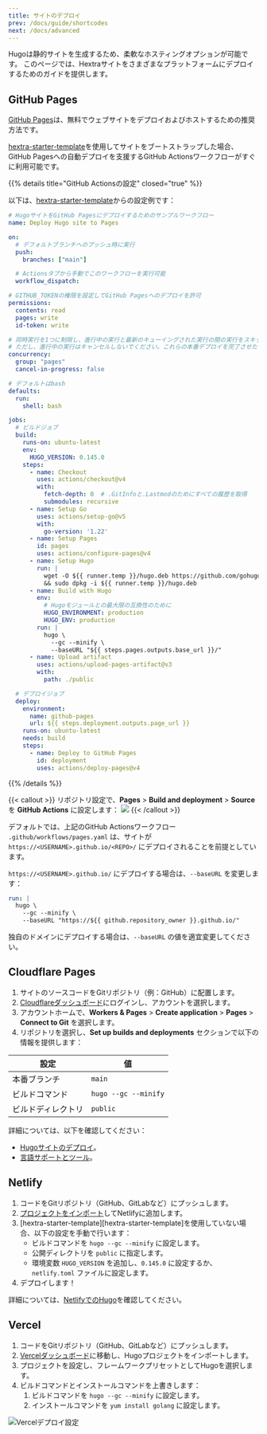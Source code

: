```yaml
---
title: サイトのデプロイ
prev: /docs/guide/shortcodes
next: /docs/advanced
---
```


Hugoは静的サイトを生成するため、柔軟なホスティングオプションが可能です。
このページでは、Hextraサイトをさまざまなプラットフォームにデプロイするためのガイドを提供します。

<!--more-->


## GitHub Pages

[GitHub Pages](https://docs.github.com/pages)は、無料でウェブサイトをデプロイおよびホストするための推奨方法です。

[hextra-starter-template](https://github.com/imfing/hextra-starter-template)を使用してサイトをブートストラップした場合、GitHub Pagesへの自動デプロイを支援するGitHub Actionsワークフローがすぐに利用可能です。

{{% details title="GitHub Actionsの設定" closed="true" %}}

以下は、[hextra-starter-template](https://github.com/imfing/hextra-starter-template)からの設定例です：

```yaml {filename=".github/workflows/pages.yaml"}
# HugoサイトをGitHub Pagesにデプロイするためのサンプルワークフロー
name: Deploy Hugo site to Pages

on:
  # デフォルトブランチへのプッシュ時に実行
  push:
    branches: ["main"]

  # Actionsタブから手動でこのワークフローを実行可能
  workflow_dispatch:

# GITHUB_TOKENの権限を設定してGitHub Pagesへのデプロイを許可
permissions:
  contents: read
  pages: write
  id-token: write

# 同時実行を1つに制限し、進行中の実行と最新のキューイングされた実行の間の実行をスキップ。
# ただし、進行中の実行はキャンセルしないでください。これらの本番デプロイを完了させたいためです。
concurrency:
  group: "pages"
  cancel-in-progress: false

# デフォルトはbash
defaults:
  run:
    shell: bash

jobs:
  # ビルドジョブ
  build:
    runs-on: ubuntu-latest
    env:
      HUGO_VERSION: 0.145.0
    steps:
      - name: Checkout
        uses: actions/checkout@v4
        with:
          fetch-depth: 0  # .GitInfoと.Lastmodのためにすべての履歴を取得
          submodules: recursive
      - name: Setup Go
        uses: actions/setup-go@v5
        with:
          go-version: '1.22'
      - name: Setup Pages
        id: pages
        uses: actions/configure-pages@v4
      - name: Setup Hugo
        run: |
          wget -O ${{ runner.temp }}/hugo.deb https://github.com/gohugoio/hugo/releases/download/v${HUGO_VERSION}/hugo_extended_${HUGO_VERSION}_linux-amd64.deb \
          && sudo dpkg -i ${{ runner.temp }}/hugo.deb
      - name: Build with Hugo
        env:
          # Hugoモジュールとの最大限の互換性のために
          HUGO_ENVIRONMENT: production
          HUGO_ENV: production
        run: |
          hugo \
            --gc --minify \
            --baseURL "${{ steps.pages.outputs.base_url }}/"
      - name: Upload artifact
        uses: actions/upload-pages-artifact@v3
        with:
          path: ./public

  # デプロイジョブ
  deploy:
    environment:
      name: github-pages
      url: ${{ steps.deployment.outputs.page_url }}
    runs-on: ubuntu-latest
    needs: build
    steps:
      - name: Deploy to GitHub Pages
        id: deployment
        uses: actions/deploy-pages@v4
```

{{% /details %}}


{{< callout >}}
  リポジトリ設定で、**Pages** > **Build and deployment** > **Source** を **GitHub Actions** に設定します：
  ![](https://user-images.githubusercontent.com/5097752/266784808-99676430-884e-42ab-b901-f6534a0d6eee.png)
{{< /callout >}}

デフォルトでは、上記のGitHub Actionsワークフロー `.github/workflows/pages.yaml` は、サイトが `https://<USERNAME>.github.io/<REPO>/` にデプロイされることを前提としています。

`https://<USERNAME>.github.io/` にデプロイする場合は、`--baseURL` を変更します：

```yaml {filename=".github/workflows/pages.yaml",linenos=table,linenostart=54,hl_lines=[4]}
run: |
  hugo \
    --gc --minify \
    --baseURL "https://${{ github.repository_owner }}.github.io/"
```

独自のドメインにデプロイする場合は、`--baseURL` の値を適宜変更してください。


## Cloudflare Pages

1. サイトのソースコードをGitリポジトリ（例：GitHub）に配置します。
2. [Cloudflareダッシュボード](https://dash.cloudflare.com/)にログインし、アカウントを選択します。
3. アカウントホームで、**Workers & Pages** > **Create application** > **Pages** > **Connect to Git** を選択します。
4. リポジトリを選択し、**Set up builds and deployments** セクションで以下の情報を提供します：

| 設定             | 値                  |
| ---------------- | ------------------- |
| 本番ブランチ     | `main`              |
| ビルドコマンド   | `hugo --gc --minify` |
| ビルドディレクトリ | `public`            |

詳細については、以下を確認してください：
- [Hugoサイトのデプロイ](https://developers.cloudflare.com/pages/framework-guides/deploy-a-hugo-site/#deploy-with-cloudflare-pages)。
- [言語サポートとツール](https://developers.cloudflare.com/pages/platform/language-support-and-tools/)。


## Netlify

1. コードをGitリポジトリ（GitHub、GitLabなど）にプッシュします。
2. [プロジェクトをインポート](https://app.netlify.com/start)してNetlifyに追加します。
3. [hextra-starter-template][hextra-starter-template]を使用していない場合、以下の設定を手動で行います：
   - ビルドコマンドを `hugo --gc --minify` に設定します。
   - 公開ディレクトリを `public` に指定します。
   - 環境変数 `HUGO_VERSION` を追加し、`0.145.0` に設定するか、`netlify.toml` ファイルに設定します。
4. デプロイします！

詳細については、[NetlifyでのHugo](https://docs.netlify.com/integrations/frameworks/hugo/)を確認してください。


## Vercel

1. コードをGitリポジトリ（GitHub、GitLabなど）にプッシュします。
2. [Vercelダッシュボード](https://vercel.com/dashboard)に移動し、Hugoプロジェクトをインポートします。
3. プロジェクトを設定し、フレームワークプリセットとしてHugoを選択します。
4. ビルドコマンドとインストールコマンドを上書きします：
   1. ビルドコマンドを `hugo --gc --minify` に設定します。
   2. インストールコマンドを `yum install golang` に設定します。

![Vercelデプロイ設定](https://github.com/imfing/hextra/assets/5097752/887d949b-8d05-413f-a2b4-7ab92192d0b3)